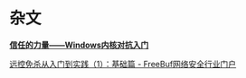 # 杂文

[**信任的力量——Windows内核对抗入门**](%E6%9D%82%E6%96%87%207eb137b1e4484908ac1225266726bee3/%E4%BF%A1%E4%BB%BB%E7%9A%84%E5%8A%9B%E9%87%8F%E2%80%94%E2%80%94Windows%E5%86%85%E6%A0%B8%E5%AF%B9%E6%8A%97%E5%85%A5%E9%97%A8%208978ca5c1dd440388d4cfdc014cf1ecf.md)

[远控免杀从入门到实践（1）：基础篇 - FreeBuf网络安全行业门户](https://www.freebuf.com/articles/system/227461.html)